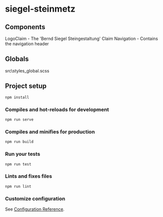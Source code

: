 # siegel-steinmetz

## Components
LogoClaim - The 'Bernd Siegel Steingestaltung' Claim
Navigation - Contains the navigation header

## Globals
src\styles\_global.scss

## Project setup
```
npm install
```

### Compiles and hot-reloads for development
```
npm run serve
```

### Compiles and minifies for production
```
npm run build
```

### Run your tests
```
npm run test
```

### Lints and fixes files
```
npm run lint
```

### Customize configuration
See [Configuration Reference](https://cli.vuejs.org/config/).
